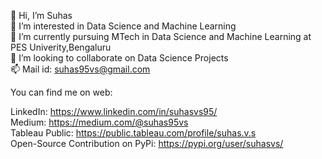 👋 Hi, I’m Suhas<br>
👀 I’m interested in Data Science and Machine Learning<br>
🌱 I’m currently pursuing MTech in Data Science and Machine Learning at PES Univerity,Bengaluru<br>
💞️ I’m looking to collaborate on Data Science Projects<br>
📫 Mail id: suhas95vs@gmail.com<br>

You can find me on web:

LinkedIn: https://www.linkedin.com/in/suhasvs95/<br>
Medium: https://medium.com/@suhas95vs<br>
Tableau Public: https://public.tableau.com/profile/suhas.v.s<br>
Open-Source Contribution on PyPi: https://pypi.org/user/suhasvs/<br>
